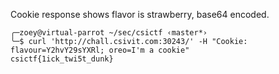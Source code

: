Cookie response shows flavor is strawberry, base64 encoded.


```
╭─zoey@virtual-parrot ~/sec/csictf ‹master*› 
╰─$ curl 'http://chall.csivit.com:30243/' -H "Cookie: flavour=Y2hvY29sYXRl; oreo=I'm a cookie"   
csictf{1ick_twi5t_dunk}
```